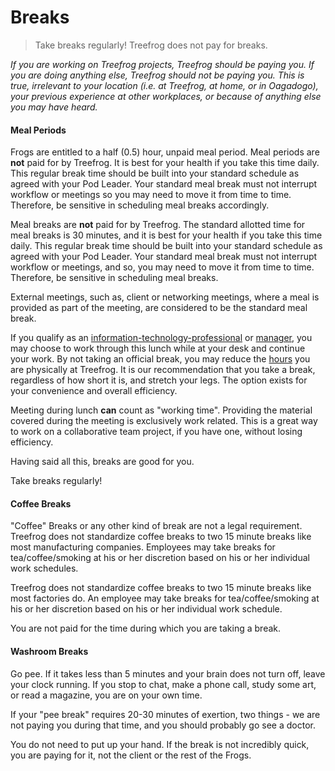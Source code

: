# Breaks

> Take breaks regularly! Treefrog does not pay for breaks.

*If you are working on Treefrog projects, Treefrog should be paying you. If you are doing anything else, Treefrog should not be paying you. This is true, irrelevant to your location (i.e. at Treefrog, at home, or in Oagadogo), your previous experience at other workplaces, or because of anything else you may have heard.*

#### Meal Periods

Frogs are entitled to a half (0.5) hour, unpaid meal period. Meal periods are <b>not</b> paid for by Treefrog. It is best for your health if you take this time daily. This regular break time should be built into your standard schedule as agreed with your Pod Leader. Your standard meal break must not interrupt workflow or meetings so you may need to move it from time to time. Therefore, be sensitive in scheduling meal breaks accordingly.

Meal breaks are **not** paid for by Treefrog. The standard allotted time for meal breaks is 30 minutes, and it is best for your health if you take this time daily. This regular break time should be built into your standard schedule as agreed with your Pod Leader. Your standard meal break must not interrupt workflow or meetings, and so, you may need to move it from time to time. Therefore, be sensitive in scheduling meal breaks.

External meetings, such as, client or networking meetings, where a meal is provided as part of the meeting, are considered to be the standard meal break.

If you qualify as an [information-technology-professional](manual/information-technology-professional.md) or [manager](manual/manager.md), you may choose to work through this lunch while at your desk and continue your work. By not taking an official break, you may reduce the [hours](hours.md) you are physically at Treefrog. It is our recommendation that you take a break, regardless of how short it is, and stretch your legs. The option exists for your convenience and overall efficiency.

Meeting during lunch **can** count as "working time". Providing the material covered during the meeting is exclusively work related. This is a great way to work on a collaborative team project, if you have one, without losing efficiency.

Having said all this, breaks are good for you. 

Take breaks regularly!

#### Coffee Breaks

"Coffee" Breaks or any other kind of break are not a legal requirement. Treefrog does not standardize coffee breaks to two 15 minute breaks like most manufacturing companies. Employees may take breaks for tea/coffee/smoking at his or her discretion based on his or her individual work schedules.

Treefrog does not standardize coffee breaks to two 15 minute breaks like most factories do. An employee may take breaks for tea/coffee/smoking at his or her discretion based on his or her individual work schedule.

You are not paid for the time during which you are taking a break.

#### Washroom Breaks

Go pee. If it takes less than 5 minutes and your brain does not turn off, leave your clock running. If you stop to chat, make a phone call, study some art, or read a magazine, you are on your own time.

If your "pee break" requires 20-30 minutes of exertion, two things - we are not paying you during that time, and you should probably go see a doctor.

You do not need to put up your hand. If the break is not incredibly quick, you are paying for it, not the client or the rest of the Frogs.

